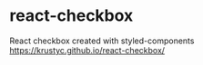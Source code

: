 # react-checkbox
React checkbox created with styled-components
https://krustyc.github.io/react-checkbox/
